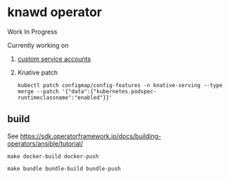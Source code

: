 # knawd operator

Work In Progress

Currently working on 

1. [custom service accounts](https://sdk.operatorframework.io/docs/advanced-topics/multi-sa/)

2. Knative patch 
    ```
    kubectl patch configmap/config-features -n knative-serving --type merge --patch '{"data":{"kubernetes.podspec-runtimeclassname":"enabled"}}'
    ```

## build

See https://sdk.operatorframework.io/docs/building-operators/ansible/tutorial/

```
make docker-build docker-push

make bundle bundle-build bundle-push
```

